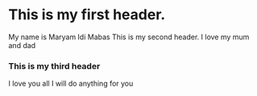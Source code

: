 # This is my first header.
My name is Maryam Idi Mabas
This is my second header.
I love my mum and dad
### This is my third header
I love you all
I will do anything for you 